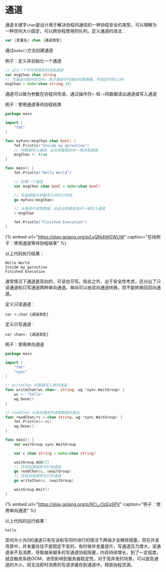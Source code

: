 # 通道

通道关键字`chan`是设计用于解决协程间通信的一种协程安全的类型，可以理解为一种空间大小固定，可以跨协程使用的队列。定义通道的语法：

```go
var {变量名} chan {通道类型}
```

通过`make()`方法创建通道

例子：定义并初始化一个通道

```go
// 定义一个字符串类型的消息通道
var msgChan chan string
// 为通道分配内存空间，表示通道中可缓存的数据量，不指定时默认为0
msgChan = make(chan string,10)
```

通道可以做为参数在协程间传递，通过操作符`<-`和`->`将数据读出通道或写入通道

例子：使用通道等待协程结束

```go
package main

import (
	"fmt"
)

func myFunc(msgChan chan bool) {
	fmt.Println("Inside my goroutine")
	// 将数据写入通道，此处阻塞直到另一端读取通道
	msgChan <- true
}

func main() {
	fmt.Println("Hello World")

	// 创建一个通道
	var msgChan chan bool = make(chan bool)

	// 将通道做为参数传入并执行协程
	go myFunc(msgChan)

	// 从通道中读取数据，此处会阻塞直到另一端写入通道
	<-msgChan

	fmt.Println("Finished Execution")
}
```

{% embed url="https://play.golang.org/p/LvQNj4WGWUW" caption="在线例子：使用通道等待协程结束" %}

以上代码执行结果：

```text
Hello World
Inside my goroutine
Finished Execution
```

通常情况下通道是双向的，可读也可写。除此之外，出于安全性考虑，还分出了只读通道和只写通道两种单向通道。单向可以由双向通道转换，但不能转换回双向通道。

定义只读通道：

```text
var <-chan {通道类型}
```

定义只写通道：

```text
var chan<- {通道类型}
```

例子：使用单向通道

```go
package main

import (
	"fmt"
	"sync"
)

// writeChan 将数据写入单向通道
func writeChan(wc chan<- string, wg *sync.WaitGroup) {
	wc <- "hello"
	wg.Done()
}

// readChan 从单向通道中读取数据并输出
func readChan(rc <-chan string, wg *sync.WaitGroup) {
	fmt.Println(<-rc)
	wg.Done()
}

func main() {
	var waitGroup sync.WaitGroup

	var c chan string = make(chan string)

	waitGroup.Add(2)
	// 将双向通道转为只读通道
	go readChan(c, &waitGroup)
	// 将双向通道转为只写通道
	go writeChan(c, &waitGroup)

	waitGroup.Wait()
}

```

{% embed url="https://play.golang.org/p/9C\_r3zEqSPV" caption="例子：使用单向通道" %}

以上代码的运行结果：

```text
hello
```

空间大小为0的通道只有在读和写同时进行的情况下两端才会解除阻塞，而在并发场景中，并发量往往不是固定不变的，有时候并发量提升，写通道压力增大，读通道来不及消费，导致越来越多的写通道协程阻塞，内存持续增长，到了一定程度，就会触发系统OOM，进而影响到服务器稳定性。对于高并发的场景，可以提高通道的大小，将无法即时消费的写请求缓存到通道中，释放协程资源。



